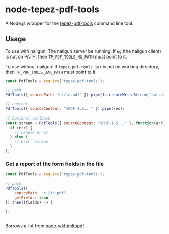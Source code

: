 node-tepez-pdf-tools
================

A Node.js wrapper for the [tepez-pdf-tools](https://github.com/tepez/tepez-pdf-tools) command line tool.  

## Usage

To use with nailgun:
The nailgun server be running.
If `ng` (the nailgun client) is not on PATH, then `TP_PDF_TOOLS_NG_PATH` must point to it.

To use without nailgun:
If `tepez-pdf-tools.jar` is not on working directory, then `TP_PDF_TOOLS_JAR_PATH` must point to it.


```javascript
const PdfTools = require('tepez-pdf-tools');

// path
PdfTools({ sourcePath: "c:/in.pdf" }).pipe(fs.createWriteStream('out.pdf'));
  
// content
PdfTools({ sourceContent: "%PDF-1.5..." }).pipe(res);
  
// Optional callback
const stream = PdfTools({ sourceContent: "%PDF-1.5..." }, function(err) {
  if (err) {
    // handle error
  } else {
    // user `stream`
  }
);

```

### Get a report of the form fields in the file

```javascript
const PdfTools = require('tepez-pdf-tools');

// path
PdfTools({ 
    sourcePath: "c:/in.pdf",
    getFields: true
}).then((fields) => {
    
);
  
```

Borrows a-lot from [node-wkhtmltopdf](https://github.com/devongovett/node-wkhtmltopdf)


